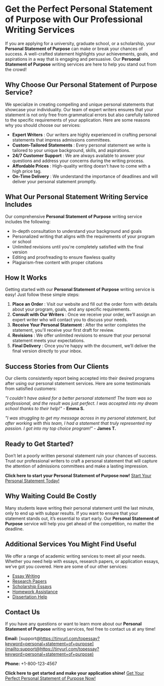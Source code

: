 # Get the Perfect Personal Statement of Purpose with Our Professional Writing Services

If you are applying for a university, graduate school, or a scholarship, your **Personal Statement of Purpose** can make or break your chances of success. A well-crafted statement highlights your achievements, goals, and aspirations in a way that is engaging and persuasive. Our **Personal Statement of Purpose** writing services are here to help you stand out from the crowd!

## Why Choose Our Personal Statement of Purpose Service?

We specialize in creating compelling and unique personal statements that showcase your individuality. Our team of expert writers ensures that your statement is not only free from grammatical errors but also carefully tailored to the specific requirements of your application. Here are some reasons why you should choose our services:

- **Expert Writers** : Our writers are highly experienced in crafting personal statements that impress admissions committees.
- **Custom-Tailored Statements** : Every personal statement we write is tailored to your unique background, skills, and aspirations.
- **24/7 Customer Support** : We are always available to answer your questions and address your concerns during the writing process.
- **Affordable Prices** : High-quality writing doesn’t have to come with a high price tag.
- **On-Time Delivery** : We understand the importance of deadlines and will deliver your personal statement promptly.

## What Our Personal Statement Writing Service Includes

Our comprehensive **Personal Statement of Purpose** writing service includes the following:

- In-depth consultation to understand your background and goals
- Personalized writing that aligns with the requirements of your program or school
- Unlimited revisions until you're completely satisfied with the final version
- Editing and proofreading to ensure flawless quality
- Plagiarism-free content with proper citations

## How It Works

Getting started with our **Personal Statement of Purpose** writing service is easy! Just follow these simple steps:

1. **Place an Order** : Visit our website and fill out the order form with details about your program, goals, and any specific requirements.
2. **Consult with Our Writers** : Once we receive your order, we’ll assign an expert writer who will contact you to discuss your needs.
3. **Receive Your Personal Statement** : After the writer completes the statement, you'll receive your first draft for review.
4. **Revisions** : We offer unlimited revisions to ensure that your personal statement meets your expectations.
5. **Final Delivery** : Once you're happy with the document, we’ll deliver the final version directly to your inbox.

## Success Stories from Our Clients

Our clients consistently report being accepted into their desired programs after using our personal statement services. Here are some testimonials from satisfied customers:

_"I couldn't have asked for a better personal statement! The team was so professional, and the result was just perfect. I was accepted into my dream school thanks to their help!"_ - **Emma S.**

_"I was struggling to get my message across in my personal statement, but after working with this team, I had a statement that truly represented my passion. I got into my top choice program!"_ - **James T.**

## Ready to Get Started?

Don’t let a poorly written personal statement ruin your chances of success. Trust our professional writers to craft a personal statement that will capture the attention of admissions committees and make a lasting impression.

**Click here to start your Personal Statement of Purpose now!** [Start Your Personal Statement Today!](https://tinyurl.com/topessay?keyword=personal+statement+of+purpose)

## Why Waiting Could Be Costly

Many students leave writing their personal statement until the last minute, only to end up with subpar results. If you want to ensure that your statement stands out, it’s essential to start early. Our **Personal Statement of Purpose** service will help you get ahead of the competition, no matter the deadline.

## Additional Services You Might Find Useful

We offer a range of academic writing services to meet all your needs. Whether you need help with essays, research papers, or application essays, we’ve got you covered. Here are some of our other services:

- [Essay Writing](https://tinyurl.com/topessay?keyword=personal+statement+of+purpose)
- [Research Papers](https://tinyurl.com/topessay?keyword=personal+statement+of+purpose)
- [Scholarship Essays](https://tinyurl.com/topessay?keyword=personal+statement+of+purpose)
- [Homework Assistance](https://tinyurl.com/topessay?keyword=personal+statement+of+purpose)
- [Dissertation Help](https://tinyurl.com/topessay?keyword=personal+statement+of+purpose)

## Contact Us

If you have any questions or want to learn more about our **Personal Statement of Purpose** writing services, feel free to contact us at any time!

**Email:** [support@https://tinyurl.com/topessay?keyword=personal+statement+of+purpose](mailto:support@https://tinyurl.com/topessay?keyword=personal+statement+of+purpose)

**Phone:** +1-800-123-4567

**Click here to get started and make your application shine!** [Get Your Perfect Personal Statement of Purpose Now!](https://tinyurl.com/topessay?keyword=personal+statement+of+purpose)
